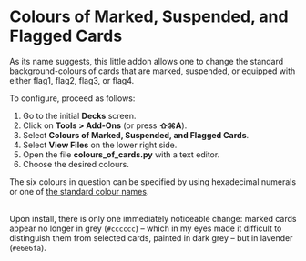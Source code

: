 # Colours of Marked, Suspended, and Flagged Cards

As its name suggests, this little addon allows one to change the standard background-colours of cards that are marked, suspended, or equipped with either flag1, flag2, flag3, or flag4.

To configure, proceed as follows:
<ol><li>Go to the initial <b>Decks</b> screen.</li><li>Click on <b>Tools &gt; Add-Ons</b> (or press <b>⇧⌘A</b>).</li><li>Select <b>Colours of Marked, Suspended, and Flagged Cards</b>.</li><li>Select <b>View Files</b> on the lower right side.</li><li>Open the file <b>colours_of_cards․py</b> with a text editor.</li><li>Choose the desired colours.</li></ol>The six colours in question can be specified by using hexadecimal numerals or one of <a href="https://en.wikipedia.org/wiki/Web_colors#X11_color_names" rel="nofollow">the standard colour names</a>.

<br>Upon install, there is only one immediately noticeable change: marked cards appear no longer in grey (<code>#cccccc</code>) – which in my eyes made it difficult to distinguish them from selected cards, painted in dark grey – but in lavender (<code>#e6e6fa</code>).
